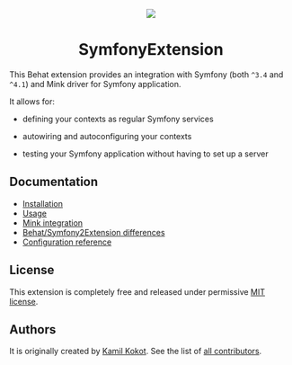 <p align="center">
    <img src="https://avatars2.githubusercontent.com/u/20600343" /><br/>
</p>

<h1 align="center">SymfonyExtension</h1>

This Behat extension provides an integration with Symfony (both `^3.4` and `^4.1`) and Mink driver for Symfony application.

It allows for:

 * defining your contexts as regular Symfony services
 
 * autowiring and autoconfiguring your contexts
 
 * testing your Symfony application without having to set up a server
 
## Documentation

 * [Installation](docs/installation.md)
 * [Usage](docs/usage.md)
 * [Mink integration](docs/mink_integration.md)
 * [Behat/Symfony2Extension differences](docs/bs2e_differences.md)
 * [Configuration reference](docs/configuration_reference.md)
 
## License

This extension is completely free and released under permissive [MIT license](LICENSE).

## Authors

It is originally created by [Kamil Kokot](https://github.com/pamil). 
See the list of [all contributors](https://github.com/FriendsOfBehat/SymfonyExtension/graphs/contributors).
